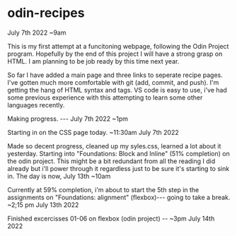 # odin-recipes

July 7th 2022 ~9am

This is my first attempt at a funcitoning webpage, following the Odin Project program.
Hopefully by the end of this project I will have a strong grasp on HTML.
I am planning to be job ready by this time next year.

So far I have added a main page and three links to seperate recipe pages.
I've gotten much more comfortable with git (add, commit, and push).
I'm getting the hang of HTML syntax and tags.
VS code is easy to use, i've had some previous experience with this attempting to learn some other languages recently.

Making progress. --- July 7th 2022 ~1pm


Starting in on the CSS page today.  ~11:30am July 7th 2022

Made so decent progress, cleaned up my syles.css, learned a lot about it yesterday.
Starting into "Foundations: Block and Inline" (51% completion) on the odin project.
This might be a bit redundant from all the reading I did already but i'll power 
through it regardless just to be sure it's starting to sink in.
The day is now, July 13th ~10am


Currently at 59% completion, i'm about to start the 5th step in the assignments on
"Foundations: alignment" (flexbox)--- going to take a break.  ~2;15 pm July 13th 2022

Finished excercisses 01-06 on flexbox (odin project) -- ~3pm July 14th 2022
